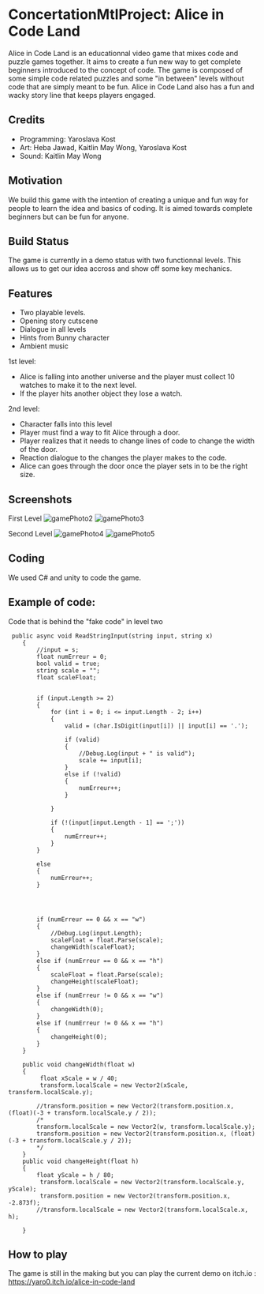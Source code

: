 # ConcertationMtlProject: Alice in Code Land
Alice in Code Land is an educationnal video game that mixes code and puzzle games together. It aims to create a fun new way to get complete beginners introduced to the concept of code. The game is composed of some simple code related puzzles and some "in between" levels without code that are simply meant to be fun. Alice in Code Land also has a fun and wacky story line that keeps players engaged.

## Credits
- Programming: Yaroslava Kost
- Art: Heba Jawad, Kaitlin May Wong, Yaroslava Kost
- Sound: Kaitlin May Wong

## Motivation
We build this game with the intention of creating a unique and fun way for people to learn the idea and basics of coding. It is aimed towards complete beginners but can be fun for anyone. 

## Build Status
The game is currently in a demo status with two functionnal levels.
This allows us to get our idea accross and show off some key mechanics.

## Features
- Two playable levels.
- Opening story cutscene
- Dialogue in all levels
- Hints from Bunny character
- Ambient music

1st level: 
- Alice is falling into another universe and the player must collect 10 watches to make it to the next level.
- If the player hits another object they lose a watch.

2nd level:
- Character falls into this level
- Player must find a way to fit Alice through a door. 
- Player realizes that it needs to change lines of code to change the width of the door.
- Reaction dialogue to the changes the player makes to the code.
- Alice can goes through the door once the player sets in to be the right size.

## Screenshots
First Level
![gamePhoto2](https://user-images.githubusercontent.com/93663497/222021585-e53d2fc3-07f5-41e6-8213-a52d5c3ee7f7.PNG)
![gamePhoto3](https://user-images.githubusercontent.com/93663497/222021596-2bd930b8-a3cb-4174-b16a-d1a2b0c30a99.PNG)

Second Level
![gamePhoto4](https://user-images.githubusercontent.com/93663497/222021608-e6539643-715d-4aaf-a9d3-eb6f592a0096.PNG)
![gamePhoto5](https://user-images.githubusercontent.com/93663497/222021615-95d80044-e209-469a-ace3-3ad0fe4c9506.PNG)

## Coding
We used C# and unity to code the game.

## Example of code:
Code that is behind the "fake code" in level two
```
 public async void ReadStringInput(string input, string x)
    {
        //input = s;
        float numErreur = 0;
        bool valid = true;
        string scale = "";
        float scaleFloat;


        if (input.Length >= 2)
        {
            for (int i = 0; i <= input.Length - 2; i++)
            {
                valid = (char.IsDigit(input[i]) || input[i] == '.');

                if (valid)
                {
                    //Debug.Log(input + " is valid");
                    scale += input[i];
                }
                else if (!valid)
                {
                    numErreur++;
                }

            }

            if (!(input[input.Length - 1] == ';'))
            {
                numErreur++;
            }
        }
        
        else
        {
            numErreur++;
        }

        


        if (numErreur == 0 && x == "w")
        {
            //Debug.Log(input.Length);
            scaleFloat = float.Parse(scale);
            changeWidth(scaleFloat);
        }
        else if (numErreur == 0 && x == "h")
        {
            scaleFloat = float.Parse(scale);
            changeHeight(scaleFloat);
        }
        else if (numErreur != 0 && x == "w")
        {
            changeWidth(0);
        }
        else if (numErreur != 0 && x == "h")
        {
            changeHeight(0);
        }
    }

    public void changeWidth(float w)
    {
         float xScale = w / 40;
         transform.localScale = new Vector2(xScale, transform.localScale.y);

        //transform.position = new Vector2(transform.position.x, (float)(-3 + transform.localScale.y / 2));
        /*
        transform.localScale = new Vector2(w, transform.localScale.y);
        transform.position = new Vector2(transform.position.x, (float)(-3 + transform.localScale.y / 2));
        */
    }
    public void changeHeight(float h)
    {
        float yScale = h / 80;
         transform.localScale = new Vector2(transform.localScale.y, yScale);
         transform.position = new Vector2(transform.position.x, -2.873f);
        //transform.localScale = new Vector2(transform.localScale.x, h);

    }
```
## How to play
The game is still in the making but you can play the current demo on itch.io : https://yaro0.itch.io/alice-in-code-land

